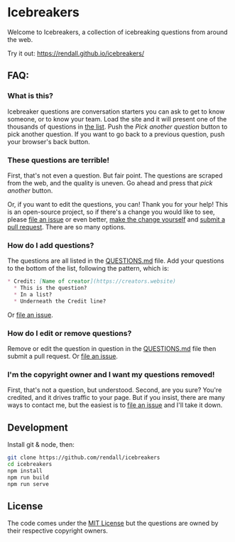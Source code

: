 # Icebreakers

Welcome to Icebreakers, a collection of icebreaking questions from around the web.

Try it out: <https://rendall.github.io/icebreakers/>

## FAQ:

### What is this?

Icebreaker questions are conversation starters you can ask to get to know someone, or to know your team. Load the site and it will present one of the thousands of questions in [the list](./QUESTIONS.md). Push the _Pick another question_ button to pick another question. If you want to go back to a previous question, push your browser's back button.

### These questions are terrible!

First, that's not even a question. But fair point. The questions are scraped from the web, and the quality is uneven. Go ahead and press that _pick another_ button.

Or, if you want to edit the questions, you can! Thank you for your help! This is an open-source project, so if there's a change you would like to see, please [file an issue](https://github.com/rendall/icebreakers/issues/new) or even better, [make the change yourself](https://docs.github.com/en/github/collaborating-with-pull-requests/getting-started/about-collaborative-development-models#fork-and-pull-model) and [submit a pull request](https://docs.github.com/en/github/collaborating-with-pull-requests/proposing-changes-to-your-work-with-pull-requests/about-pull-requests). There are so many options.

### How do I add questions?

The questions are all listed in the [QUESTIONS.md](./QUESTIONS.md) file. Add your questions to the bottom of the list, following the pattern, which is:

```markdown
* Credit: [Name of creator](https://creators.website)
  * This is the question?
  * In a list?
  * Underneath the Credit line?
```

Or [file an issue](https://github.com/rendall/icebreakers/issues/new).

### How do I edit or remove questions?

Remove or edit the question in question in the [QUESTIONS.md](./QUESTIONS.md) file then submit a pull request. Or [file an issue](https://github.com/rendall/icebreakers/issues/new).

### I'm the copyright owner and I want my questions removed!

First, that's not a question, but understood. Second, are you sure? You're credited, and it drives traffic to your page. But if you insist, there are many ways to contact me, but the easiest is to [file an issue](https://github.com/rendall/icebreakers/issues/new) and I'll take it down. 

## Development

Install git & node, then:

```bash
git clone https://github.com/rendall/icebreakers
cd icebreakers
npm install
npm run build
npm run serve
```

## License

The code comes under the [MIT License](./LICENSE.md) but the questions are owned by their respective copyright owners.
